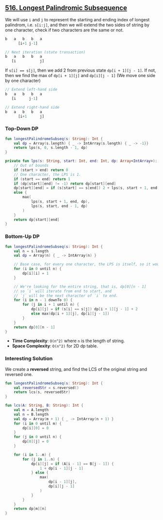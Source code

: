 ## [516. Longest Palindromic Subsequence](https://leetcode.com/problems/longest-palindromic-subsequence/)

We will use `i` and `j` to represent the starting and ending index of longest palindrom, i.e. `s[i:j]`, and then we will extend the two sides of string by one character, check if two characters are the same or not.

```js
b   a   b   b   a
      [i+1 j-1]

// Next iteration (state transaction)
b   a   b   b   a
   [i           j]
```

If `s[i] == s[j]`, then we add 2 from previous state `dp[i + 1][j - 1]`.
If not, then we find the max of `dp[i + 1][j]` and `dp[i][j - 1]` (We move one side by one character)

```js
// Extend left-hand side
b   a   b   b   a
   [i      j-1]

// Extend right-hand side
b   a   b   b   a
      [i+1      j]
```

### Top-Down DP
```kotlin
fun longestPalindromeSubseq(s: String): Int {
    val dp = Array(s.length) { _ -> IntArray(s.length) { _ -> -1}}
    return lps(s, 0, s.length - 1, dp)
}

private fun lps(s: String, start: Int, end: Int, dp: Array<IntArray>): Int {
    // Out of bounds
    if (start > end) return 0
    // One character, the LPS is 1.
    if (start == end) return 1
    if (dp[start][end] != -1) return dp[start][end]
    dp[start][end] = if (s[start] == s[end]) 2 + lps(s, start + 1, end - 1, dp)
    else {
        max(
            lps(s, start + 1, end, dp),
            lps(s, start, end - 1, dp)
        )
    }
    return dp[start][end]
}
```

### Bottom-Up DP

```kotlin
fun longestPalindromeSubseq(s: String): Int {
    val n = s.length
    val dp = Array(n) { _ -> IntArray(n) }

    // Base case, for every one character, the LPS is itself, so it would be 1
    for (i in 0 until n) {
        dp[i][i] = 1
    }

    // We're looking for the entire string, that is, dp[0][n - 1]
    // so `i` will iterate from end to start, and 
    // `j` will be the next character of `i` to end.
    for (i in n - 1 downTo 0) {
        for (j in i + 1 until n) {
            dp[i][j] = if (s[i] == s[j]) dp[i + 1][j - 1] + 2
            else max(dp[i + 1][j], dp[i][j - 1])
        }
    }
    return dp[0][n - 1]
}
```

* **Time Complexity**: `O(n^2)` where `n` is the length of string.
* **Space Complexity**: `O(n^2)` for 2D dp table.

### Interesting Solution
We create a **reversed** string, and find the LCS of the original string and reversed one.

```kotlin
fun longestPalindromeSubseq(s: String): Int {
    val reversedStr = s.reversed()
    return lcs(s, reversedStr)
}

fun lcs(A: String, B: String): Int {
    val m = A.length
    val n = B.length
    val dp = Array(m + 1) { _ -> IntArray(n + 1) }
    for (i in 0 until m) {
        dp[i][0] = 0
    }
    for (j in 0 until n) {
        dp[0][j] = 0
    }

    for (i in 1..m) {
        for (j in 1..n) {
            dp[i][j] = if (A[i - 1] == B[j - 1]) {
                1 + dp[i - 1][j - 1]
            } else {
                max(
                    dp[i - 1][j],
                    dp[i][j - 1]
                )
            }
        }
    }
    return dp[m][n]
}
```